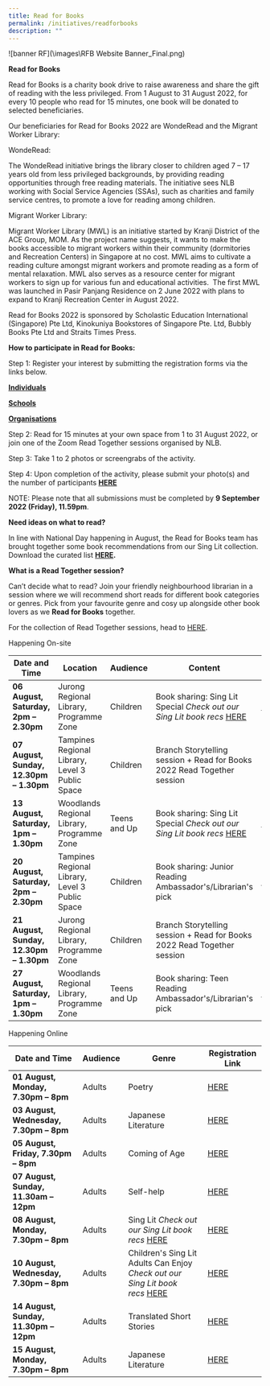 ```yaml
---
title: Read for Books
permalink: /initiatives/readforbooks
description: ""
---
```

![banner RF](\images\RFB Website Banner_Final.png)

**Read for Books**

Read for Books is a charity book drive to raise awareness and share the gift of reading with the less privileged. From 1 August to 31 August 2022, for every 10 people who read for 15 minutes, one book will be donated to selected beneficiaries.

Our beneficiaries for Read for Books 2022 are WondeRead and the Migrant Worker Library: 

WondeRead:

The WondeRead initiative brings the library closer to children aged 7 – 17 years old from less privileged backgrounds, by providing reading opportunities through free reading materials. The initiative sees NLB working with Social Service Agencies (SSAs), such as charities and family service centres, to promote a love for reading among children. 

Migrant Worker Library: 

Migrant Worker Library (MWL) is an initiative started by Kranji District of the ACE Group, MOM. As the project name suggests, it wants to make the books accessible to migrant workers within their community (dormitories and Recreation Centers) in Singapore at no cost. MWL aims to cultivate a reading culture amongst migrant workers and promote reading as a form of mental relaxation. MWL also serves as a resource center for migrant workers to sign up for various fun and educational activities.  The first MWL was launched in Pasir Panjang Residence on 2 June 2022 with plans to expand to Kranji Recreation Center in August 2022.

Read for Books 2022 is sponsored by Scholastic Education International (Singapore) Pte Ltd, Kinokuniya Bookstores of Singapore Pte. Ltd, Bubbly Books Pte Ltd and Straits Times Press.


**How to participate in Read for Books:**

Step 1: Register your interest by submitting the registration forms via the links below.

**[Individuals](https://go.gov.sg/rfb2022-individuals)**  

**[Schools](https://go.gov.sg/rfb2022-schools)**  

**[Organisations](https://go.gov.sg/rfb2022-organisations)**  

Step 2: Read for 15 minutes at your own space from 1 to 31 August 2022, or join one of the Zoom Read Together sessions organised by NLB. 

Step 3: Take 1 to 2 photos or screengrabs of the activity.

Step 4: Upon completion of the activity, please submit your photo(s) and the number of participants **[HERE](https://go.gov.sg/rfb2022-submit)**  

NOTE: Please note that all submissions must be completed by **9 September 2022 (Friday), 11.59pm**.


**Need ideas on what to read?**

In line with National Day happening in August, the Read for Books team has brought together some book recommendations from our Sing Lit collection. Download the curated list [**HERE**](https://go.gov.sg/rfb2022-singlitrecs)**.**

**What is a Read Together session?**

Can’t decide what to read? Join your friendly neighbourhood librarian in a session where we will recommend short reads for different book categories or genres. Pick from your favourite genre and cosy up alongside other book lovers as we **Read for Books** together.

For the collection of Read Together sessions, head to [HERE](https://go.gov.sg/readtogether22).

Happening On-site



| Date and Time | Location | Audience | Content | Registration Link
| -------- | -------- | -------- | -------- | -------- |
| **06 August, Saturday, 2pm – 2.30pm**    | Jurong Regional Library, Programme Zone    | Children    | Book sharing: Sing Lit Special *Check out our Sing Lit book recs* [HERE](https://go.gov.sg/rfb2022-singlitrecs)    | [HERE](https://www.eventbrite.sg/e/on-site-read-together-session-for-children-read-for-books-2022-tickets-388568377477?aff=odcleoeventsincollection)     |
| **07 August, Sunday, 12.30pm – 1.30pm** | Tampines Regional Library, Level 3 Public Space | Children | Branch Storytelling session + Read for Books 2022 Read Together session | |
**13 August, Saturday, 1pm – 1.30pm** | Woodlands Regional Library, Programme Zone | Teens and Up | Book sharing: Sing Lit Special *Check out our Sing Lit book recs* [HERE](https://go.gov.sg/rfb2022-singlitrecs) | [HERE](https://www.eventbrite.sg/e/on-site-read-together-session-for-teens-read-for-books-2022-tickets-388573402507?aff=odcleoeventsincollection)|
**20 August, Saturday, 2pm – 2.30pm** | Tampines Regional Library, Level 3 Public Space | Children | Book sharing: Junior Reading Ambassador's/Librarian's pick | [HERE](https://www.eventbrite.sg/e/on-site-read-together-session-for-children-read-for-books-2022-tickets-388571567017?aff=odcleoeventsincollection) |
**21 August, Sunday, 12.30pm – 1.30pm** | Jurong Regional Library, Programme Zone | Children | Branch Storytelling session + Read for Books 2022 Read Together session | |
**27 August, Saturday, 1pm – 1.30pm** | Woodlands Regional Library, Programme Zone | Teens and Up | Book sharing: Teen Reading Ambassador's/Librarian's pick | [HERE](https://www.eventbrite.sg/e/on-site-read-together-session-for-teens-read-for-books-2022-tickets-388574535897?aff=odcleoeventsincollection)|

Happening Online



| Date and Time | Audience | Genre | Registration Link |
| -------- | -------- | -------- | -------- |
| **01 August, Monday, 7.30pm – 8pm**  | Adults     | Poetry     | [HERE](https://www.eventbrite.sg/e/read-together-session-read-for-books-2022-poetry-tickets-387378739237?aff=odcleoeventsincollection)     |
**03 August, Wednesday, 7.30pm – 8pm** | Adults | Japanese Literature | [HERE](https://www.eventbrite.sg/e/read-together-session-read-for-books-2022-japanese-literature-tickets-387379110347?aff=odcleoeventsincollection) | 
**05 August, Friday, 7.30pm – 8pm** | Adults | Coming of Age | [HERE](https://www.eventbrite.sg/e/read-together-session-read-for-books-2022-coming-of-age-tickets-387379451367?aff=odcleoeventsincollection) |
**07 August, Sunday, 11.30am – 12pm** | Adults | Self-help | [HERE](https://www.eventbrite.sg/e/read-together-session-read-for-books-2022-self-help-tickets-387380113347?aff=odcleoeventsincollection) |
**08 August, Monday, 7.30pm – 8pm** | Adults | Sing Lit *Check out our Sing Lit book recs* [HERE](https://go.gov.sg/rfb2022-singlitrecs) | [HERE](https://www.eventbrite.sg/e/read-together-session-read-for-books-2022-singlit-tickets-387381667997?aff=odcleoeventsincollection) | 
**10 August, Wednesday, 7.30pm – 8pm** | Adults | Children's Sing Lit Adults Can Enjoy *Check out our Sing Lit book recs* [HERE](https://go.gov.sg/rfb2022-singlitrecs) | [HERE](https://www.eventbrite.sg/e/read-together-session-read-for-books-2022-singlit-tickets-387382239707?aff=odcleoeventsincollection) | 
**14 August, Sunday, 11.30pm – 12pm** | Adults | Translated Short Stories | [HERE](https://www.eventbrite.sg/e/read-together-session-read-for-books-2022-translated-short-stories-tickets-387384215617?aff=odcleoeventsincollection) |
**15 August, Monday, 7.30pm – 8pm** | Adults | Japanese Literature | [HERE](https://www.eventbrite.sg/e/read-together-session-read-for-books-2022-japanese-literature-tickets-387384376097?aff=odcleoeventsincollection) | 

